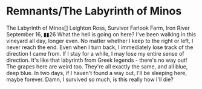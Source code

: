 # Remnants/The Labyrinth of Minos

The Labyrinth of Minos[]
Leighton Ross, Survivor
Farlook Farm, Iron River
September 16, ▮▮26
What the hell is going on here? I've been walking in this vineyard all day, longer even.
No matter whether I keep to the right or left, I never reach the end. Even when I turn back, I immediately lose track of the direction I came from. If I stay for a while, I may lose my entire sense of direction. It's like that labyrinth from Greek legends - there's no way out!
The grapes here are weird too. They're all exactly the same, and all blue, deep blue. In two days, if I haven't found a way out, I'll be sleeping here, maybe forever. Damn, I survived so much, is this really how I'll die?
